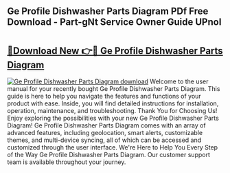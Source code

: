 ## Ge Profile Dishwasher Parts Diagram PDf Free Download - Part-gNt Service Owner Guide UPnoI

# <h2><a href="http://dfi10c.blite.top/?on=Ge+Profile+Dishwasher+Parts+Diagram">🔗Download New 👉🔴 Ge Profile Dishwasher Parts Diagram</a></h2>

[![Ge Profile Dishwasher Parts Diagram download](https://i.imgur.com/lujVjoI.png)](http://dfi10c.blite.top/?on=Ge+Profile+Dishwasher+Parts+Diagram)
Welcome to the user manual for your recently bought Ge Profile Dishwasher Parts Diagram. This guide is here to help you navigate the features and functions of your product with ease. Inside, you will find detailed instructions for installation, operation, maintenance, and troubleshooting. Thank You for Choosing Us! Enjoy exploring the possibilities with your new Ge Profile Dishwasher Parts Diagram! Ge Profile Dishwasher Parts Diagram comes with an array of advanced features, including geolocation, smart alerts, customizable themes, and multi-device syncing, all of which can be accessed and customized through the user interface. We're Here to Help You Every Step of the Way Ge Profile Dishwasher Parts Diagram. Our customer support team is available throughout your journey.
